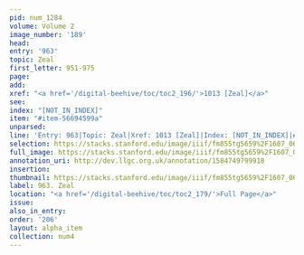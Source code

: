 ```yaml
---
pid: num_1284
volume: Volume 2
image_number: '189'
head: 
entry: '963'
topic: Zeal
first_letter: 951-975
page: 
add: 
xref: "<a href='/digital-beehive/toc/toc2_196/'>1013 [Zeal]</a>"
see: 
index: "[NOT_IN_INDEX]"
item: "#item-56694599a"
unparsed: 
line: 'Entry: 963|Topic: Zeal|Xref: 1013 [Zeal]|Index: [NOT_IN_INDEX]|#item-56694599a'
selection: https://stacks.stanford.edu/image/iiif/fm855tg5659%2F1607_0656/393,3572,2882,667/full/0/default.jpg
full_image: https://stacks.stanford.edu/image/iiif/fm855tg5659%2F1607_0656/full/full/0/default.jpg
annotation_uri: http://dev.llgc.org.uk/annotation/1584749799918
insertion: 
thumbnail: https://stacks.stanford.edu/image/iiif/fm855tg5659%2F1607_0656/393,3572,600,180/250,/0/default.jpg
label: 963. Zeal
location: "<a href='/digital-beehive/toc/toc2_179/'>Full Page</a>"
issue: 
also_in_entry: 
order: '206'
layout: alpha_item
collection: num4
---
```

